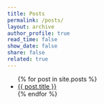 ```yaml
---
title: Posts
permalink: /posts/
layout: archive
author_profile: true
read_time: false
show_date: false
share: false
related: true
---
```

<ul>
 {% for post in site.posts %}
 	<li><a href="{{ post.url }}">{{ post.title }}</a></li>
 {% endfor %}
</ul>
